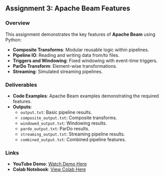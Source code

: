 ## **Assignment 3: Apache Beam Features**

### **Overview**

This assignment demonstrates the key features of **Apache Beam** using Python:

- **Composite Transforms**: Modular reusable logic within pipelines.
- **Pipeline IO**: Reading and writing data from/to files.
- **Triggers and Windowing**: Fixed windowing with event-time triggers.
- **ParDo Transform**: Element-wise transformations.
- **Streaming**: Simulated streaming pipelines.

### **Deliverables**

- **Code Examples**: Apache Beam examples demonstrating the required features.
- **Outputs**:
  - `output.txt`: Basic pipeline results.
  - `composite_output.txt`: Composite transforms.
  - `windowed_output.txt`: Windowing results.
  - `pardo_output.txt`: ParDo results.
  - `streaming_output.txt`: Streaming pipeline results.
  - `combined_output.txt`: Combined pipeline features.

### **Links**

- **YouTube Demo**: [Watch Demo Here](https://youtube.com/your-demo-link)
- **Colab Notebook**: [View Colab Here](https://colab.research.google.com/your-colab-link)
